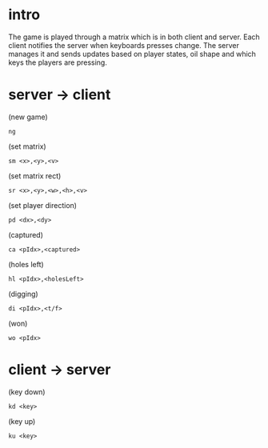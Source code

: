 # intro

The game is played through a matrix which is in both client and server.
Each client notifies the server when keyboards presses change.
The server manages it and sends updates based on player states, oil shape and which keys the players are pressing.

# server -> client

(new game)

    ng

(set matrix)

    sm <x>,<y>,<v>

(set matrix rect)

    sr <x>,<y>,<w>,<h>,<v>

(set player direction)

    pd <dx>,<dy>

(captured)

    ca <pIdx>,<captured>

(holes left)

    hl <pIdx>,<holesLeft>

(digging)

    di <pIdx>,<t/f>

(won)

    wo <pIdx>

# client -> server

(key down)

    kd <key>

(key up)

    ku <key>
